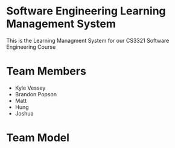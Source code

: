 # Software Engineering Learning Management System
This is the Learning Managment System for our CS3321 Software Engineering Course

# Team Members
<ul>
  <li>Kyle Vessey</li>
  <li>Brandon Popson</li>
  <li>Matt</li>
  <li>Hung</li>
  <li>Joshua</li>
</ul>

# Team Model

